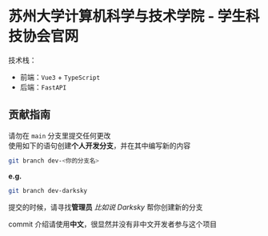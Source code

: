 # 苏州大学计算机科学与技术学院 - 学生科技协会官网

技术栈：
- 前端：`Vue3` + `TypeScript`
- 后端：`FastAPI`

## 贡献指南

请勿在 `main` 分支里提交任何更改  
使用如下的语句创建**个人开发分支**，并在其中编写新的内容

```bash
git branch dev-<你的分支名>
```

**e.g.**

```bash
git branch dev-darksky
```

提交的时候，请寻找**管理员** *比如说 Darksky* 帮你创建新的分支

commit 介绍请使用**中文**，很显然并没有非中文开发者参与这个项目
